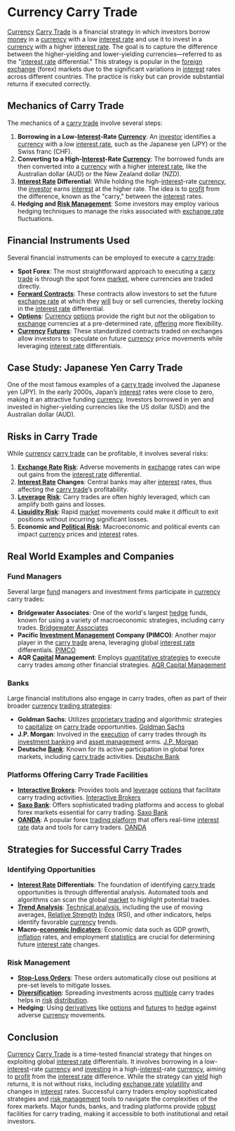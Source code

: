 # Currency Carry Trade

[Currency](../c/currency.md) [Carry Trade](../c/carry_trade.md) is a financial strategy in which investors borrow [money](../m/money.md) in a [currency](../c/currency.md) with a low [interest rate](../i/interest_rate.md) and use it to invest in a [currency](../c/currency.md) with a higher [interest rate](../i/interest_rate.md). The goal is to capture the difference between the higher-yielding and lower-yielding currencies—referred to as the "[interest rate](../i/interest_rate.md) differential." This strategy is popular in the [foreign exchange](../f/foreign_exchange.md) (forex) markets due to the significant variations in [interest](../i/interest.md) rates across different countries. The practice is risky but can provide substantial returns if executed correctly.

## Mechanics of Carry Trade

The mechanics of a [carry trade](../c/carry_trade.md) involve several steps:

1. **Borrowing in a Low-[Interest](../i/interest.md)-Rate [Currency](../c/currency.md)**: An [investor](../i/investor.md) identifies a [currency](../c/currency.md) with a low [interest rate](../i/interest_rate.md), such as the Japanese yen (JPY) or the Swiss franc (CHF).
2. **Converting to a High-[Interest](../i/interest.md)-Rate [Currency](../c/currency.md)**: The borrowed funds are then converted into a [currency](../c/currency.md) with a higher [interest rate](../i/interest_rate.md), like the Australian dollar (AUD) or the New Zealand dollar (NZD).
3. **[Interest Rate](../i/interest_rate.md) Differential**: While holding the high-[interest](../i/interest.md)-rate [currency](../c/currency.md), the [investor](../i/investor.md) earns [interest](../i/interest.md) at the higher rate. The idea is to [profit](../p/profit.md) from the difference, known as the "carry," between the [interest](../i/interest.md) rates.
4. **Hedging and [Risk Management](../r/risk_management.md)**: Some investors may employ various hedging techniques to manage the risks associated with [exchange rate](../e/exchange_rate.md) fluctuations.

## Financial Instruments Used

Several financial instruments can be employed to execute a [carry trade](../c/carry_trade.md):

- **Spot Forex**: The most straightforward approach to executing a [carry trade](../c/carry_trade.md) is through the spot forex [market](../m/market.md), where currencies are traded directly.
- **[Forward Contracts](../f/forward_contracts.md)**: These contracts allow investors to set the future [exchange rate](../e/exchange_rate.md) at which they [will](../w/will.md) buy or sell currencies, thereby locking in the [interest rate](../i/interest_rate.md) differential.
- **[Options](../o/options.md)**: [Currency](../c/currency.md) [options](../o/options.md) provide the right but not the obligation to [exchange](../e/exchange.md) currencies at a pre-determined rate, [offering](../o/offering.md) more flexibility.
- **[Currency](../c/currency.md) [Futures](../f/futures.md)**: These standardized contracts traded on exchanges allow investors to speculate on future [currency](../c/currency.md) price movements while leveraging [interest rate](../i/interest_rate.md) differentials.

## Case Study: Japanese Yen Carry Trade

One of the most famous examples of a [carry trade](../c/carry_trade.md) involved the Japanese yen (JPY). In the early 2000s, Japan’s [interest](../i/interest.md) rates were close to zero, making it an attractive funding [currency](../c/currency.md). Investors borrowed in yen and invested in higher-yielding currencies like the US dollar (USD) and the Australian dollar (AUD).

## Risks in Carry Trade

While [currency](../c/currency.md) [carry trade](../c/carry_trade.md) can be profitable, it involves several risks:

1. **[Exchange Rate](../e/exchange_rate.md) [Risk](../r/risk.md)**: Adverse movements in [exchange](../e/exchange.md) rates can wipe out gains from the [interest rate](../i/interest_rate.md) differential.
2. **[Interest Rate](../i/interest_rate.md) Changes**: Central banks may alter [interest](../i/interest.md) rates, thus affecting the [carry trade](../c/carry_trade.md)’s profitability.
3. **[Leverage](../l/leverage.md) [Risk](../r/risk.md)**: Carry trades are often highly leveraged, which can amplify both gains and losses.
4. **[Liquidity Risk](../l/liquidity_risk.md)**: Rapid [market](../m/market.md) movements could make it difficult to exit positions without incurring significant losses.
5. **Economic and [Political Risk](../p/political_risk.md)**: Macroeconomic and political events can impact [currency](../c/currency.md) prices and [interest](../i/interest.md) rates.
  
## Real World Examples and Companies

### Fund Managers

Several large [fund](../f/fund.md) managers and investment firms participate in [currency](../c/currency.md) carry trades:

- **Bridgewater Associates**: One of the world's largest [hedge](../h/hedge.md) funds, known for using a variety of macroeconomic strategies, including carry trades. [Bridgewater Associates](https://www.bridgewater.com/)
- **Pacific [Investment Management](../i/investment_management.md) Company (PIMCO)**: Another major player in the [carry trade](../c/carry_trade.md) arena, leveraging global [interest rate](../i/interest_rate.md) differentials. [PIMCO](https://www.pimco.com/)
- **AQR [Capital](../c/capital.md) Management**: Employs [quantitative strategies](../q/quantitative_strategies_in_trading.md) to execute carry trades among other financial strategies. [AQR Capital Management](https://www.aqr.com/)

### Banks

Large financial institutions also engage in carry trades, often as part of their broader [currency](../c/currency.md) [trading strategies](../t/trading_strategies.md):

- **Goldman Sachs**: Utilizes [proprietary trading](../p/proprietary_trading.md) and algorithmic strategies to [capitalize](../c/capitalize.md) on [carry trade](../c/carry_trade.md) opportunities. [Goldman Sachs](https://www.goldmansachs.com/)
- **J.P. Morgan**: Involved in the [execution](../e/execution.md) of carry trades through its [investment banking](../i/investment_banking.md) and [asset management](../a/asset_management.md) arms. [J.P. Morgan](https://www.jpmorgan.com/)
- **Deutsche [Bank](../b/bank.md)**: Known for its active participation in global forex markets, including [carry trade](../c/carry_trade.md) activities. [Deutsche Bank](https://www.db.com/)

### Platforms Offering Carry Trade Facilities

- **[Interactive Brokers](../i/interactive_brokers.md)**: Provides tools and [leverage](../l/leverage.md) [options](../o/options.md) that facilitate carry trading activities. [Interactive Brokers](https://www.interactivebrokers.com/)
- **[Saxo Bank](../s/saxo_bank.md)**: Offers sophisticated trading platforms and access to global forex markets essential for carry trading. [Saxo Bank](https://www.home.saxo/)
- **[OANDA](../o/oanda.md)**: A popular forex [trading platform](../t/trading_platform.md) that offers real-time [interest rate](../i/interest_rate.md) data and tools for carry traders. [OANDA](https://www.oanda.com/)

## Strategies for Successful Carry Trades

### Identifying Opportunities

- **[Interest Rate](../i/interest_rate.md) Differentials**: The foundation of identifying [carry trade](../c/carry_trade.md) opportunities is through differential analysis. Automated tools and algorithms can scan the global [market](../m/market.md) to highlight potential trades.
- **[Trend Analysis](../t/trend_analysis.md)**: [Technical analysis](../t/technical_analysis.md), including the use of moving averages, [Relative Strength](../r/relative_strength.md) [Index](../i/index.md) (RSI), and other indicators, helps identify favorable [currency](../c/currency.md) trends.
- **Macro-[economic Indicators](../e/economic_indicators.md)**: Economic data such as GDP growth, [inflation](../i/inflation.md) rates, and employment [statistics](../s/statistics.md) are crucial for determining future [interest rate](../i/interest_rate.md) changes.

### Risk Management

- **[Stop-Loss Orders](../s/stop-loss_orders.md)**: These orders automatically close out positions at pre-set levels to mitigate losses.
- **[Diversification](../d/diversification.md)**: Spreading investments across [multiple](../m/multiple.md) carry trades helps in [risk](../r/risk.md) [distribution](../d/distribution.md).
- **Hedging**: Using [derivatives](../d/derivatives.md) like [options](../o/options.md) and [futures](../f/futures.md) to [hedge](../h/hedge.md) against adverse [currency](../c/currency.md) movements.

## Conclusion

[Currency](../c/currency.md) [Carry Trade](../c/carry_trade.md) is a time-tested financial strategy that hinges on exploiting global [interest rate](../i/interest_rate.md) differentials. It involves borrowing in a low-[interest](../i/interest.md)-rate [currency](../c/currency.md) and [investing](../i/investing.md) in a high-[interest](../i/interest.md)-rate [currency](../c/currency.md), aiming to [profit](../p/profit.md) from the [interest rate](../i/interest_rate.md) difference. While the strategy can [yield](../y/yield.md) high returns, it is not without risks, including [exchange rate](../e/exchange_rate.md) [volatility](../v/volatility.md) and changes in [interest](../i/interest.md) rates. Successful carry traders employ sophisticated strategies and [risk management](../r/risk_management.md) tools to navigate the complexities of the forex markets. Major funds, banks, and trading platforms provide [robust](../r/robust.md) facilities for carry trading, making it accessible to both institutional and retail investors.